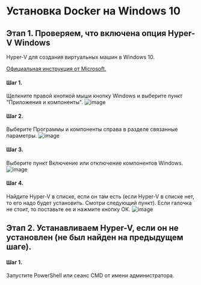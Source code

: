 # Установка Docker на Windows 10

## Этап 1. Проверяем, что включена опция Hyper-V Windows 
Hyper-V для создания виртуальных машин в Windows 10.

[Официальная инструкция от Microsoft.](https://learn.microsoft.com/ru-ru/virtualization/hyper-v-on-windows/quick-start/enable-hyper-v)

#### Шаг 1.
Щелкните правой кнопкой мыши кнопку Windows и выберите пункт "Приложения и компоненты".
![image](https://github.com/user-attachments/assets/9d9ab88f-0b12-4b2c-9f66-28bd10ab1a1e)

#### Шаг 2. 
Выберите Программы и компоненты справа в разделе связанные параметры.
![image](https://github.com/user-attachments/assets/3bab9492-666b-46a3-a6d4-87e6a8b5e888)

#### Шаг 3.
Выберите пункт Включение или отключение компонентов Windows.
![image](https://github.com/user-attachments/assets/d92dbd92-93f2-465a-95c9-fafd651b3f72)

#### Шаг 4.
Найдите Hyper-V в списке, если он там есть (если Hyper-V в списке нет, то его надо будет установить. Смотри следующий пункт). Если галочка не стоит, то поставьте ее и нажмите кнопку ОК.
![image](https://github.com/user-attachments/assets/d298a891-64f9-40b8-bbdf-1b47e7fae4d5)

## Этап 2. Устанавливаем Hyper-V, если он не установлен (не был найден на предыдущем шаге).

#### Шаг 1. 
Запустите PowerShell или сеанс CMD от имени администратора.

